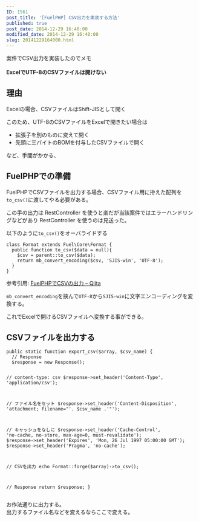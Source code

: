 ```yaml
---
ID: 1561
post_title: '[FuelPHP] CSV出力を実装する方法'
published: true
post_date: 2014-12-29 16:40:00
modified_date: 2014-12-29 16:40:00
slug: 20141229164000.html
---
```

<p>案件でCSV出力を実装したのでメモ<br />
<!--more--><br />
<strong>ExcelでUTF-8のCSVファイルは開けない</strong></p>
<h2>理由</h2>
<p>Excelの場合、CSVファイルはShift-JISとして開く</p>
<p>このため、UTF-8のCSVファイルをExcelで開きたい場合は</p>
<ul>
<li>拡張子を別のものに変えて開く</li>
<li>先頭に三バイトのBOMを付与したCSVファイルで開く</li>
</ul>
<p>など、手間がかかる、</p>
<h2>FuelPHPでの準備</h2>
<p>FuelPHPでCSVファイルを出力する場合、CSVファイル用に拵えた配列を<code>to_csv()</code>に渡してやる必要がある。</p>
<p>この手の出力は RestController を使うと楽だが当該案件ではエラーハンドリングなどがあり RestController を使うのは見送った。</p>
<p>以下のように<code>to_csv()</code>をオーバライドする</p>
<pre class="language-php"><code>class Format extends Fuel\Core\Format {
  public function to_csv($data = null){
    $csv = parent::to_csv($data);
    return mb_convert_encoding($csv, 'SJIS-win', 'UTF-8');
  }
}</code></pre>
<p>参考引用: <a href="http://qiita.com/takyam/items/8605eb2ab4c442b939e8" target="_blank">FuelPHPでCSVの出力 &#8211; Qiita</a></p>
<p><code>mb_convert_encoding</code>を挟んで<code>UTF-8</code>から<code>SJIS-win</code>に文字エンコーディングを変換する。</p>
<p>これでExcelで開けるCSVファイルへ変換する事ができる。</p>
<h2>CSVファイルを出力する</h2>
<pre class="language-php"><code>public static function export_csv($array, $csv_name) {
  // Response
  $response = new Response();

  // content-type: csv
  $response->set_header('Content-Type', 'application/csv');

  // ファイル名をセット
  $response->set_header('Content-Disposition', 'attachment; filename="'. $csv_name .'"');

  // キャッシュをなしに
  $response->set_header('Cache-Control', 'no-cache, no-store, max-age=0, must-revalidate');
  $response->set_header('Expires', 'Mon, 26 Jul 1997 05:00:00 GMT');
  $response->set_header('Pragma', 'no-cache');

  // CSVを出力
  echo Format::forge($array)->to_csv();

  // Response
  return $response;
}
</code></pre>
<p>お作法通りに出力する。<br />
出力するファイル名などを変えるならここで変える。</p>